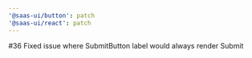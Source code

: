 ```yaml
---
'@saas-ui/button': patch
'@saas-ui/react': patch
---
```


#36 Fixed issue where SubmitButton label would always render Submit

